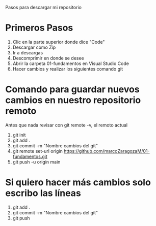Pasos para descargar mi repositorio

# Primeros Pasos
1. Clic en la parte superior donde dice "Code"
2. Descargar como Zip
3. Ir a descargas
4. Descomprimir en donde se desee
5. Abrir la carpeta 01-fundamentos en Visual Studio Code
6. Hacer cambios y realizar los siguientes comando git

# Comando para guardar nuevos cambios en nuestro repositorio remoto

Antes que nada revisar con git remote -v, el remoto actual

1. git init
2. git add .
3. git commit -m "Nombre cambios del git"
4. git remote set-url origin https://github.com/marcoZaragozaM/01-fundamentos.git
5. git push -u origin main

# Si quiero hacer más cambios solo escribo las líneas
1. git add .
2. git commit -m "Nombre cambios del git"
3. git push